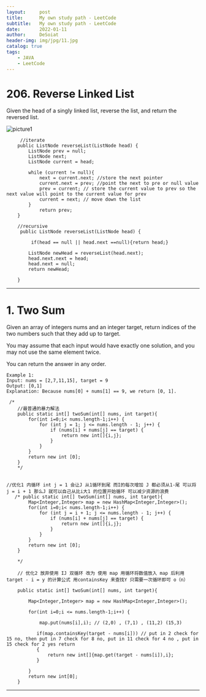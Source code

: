```yaml
---
layout:     post
title:      My own study path - LeetCode
subtitle:   My own study path - LeetCode
date:       2022-01-11
author:     DeSoiat
header-img: img/jpg/11.jpg
catalog: true
tags: 
    - JAVA
    - LeetCode
---
```



# 206. Reverse Linked List

Given the head of a singly linked list, reverse the list, and return the reversed list.

![picture1](https://assets.leetcode.com/uploads/2021/02/19/rev1ex1.jpg)

```
     //iterate
    public ListNode reverseList(ListNode head) {
        ListNode prev = null; 
        ListNode next;
        ListNode current = head;

        while (current != null){
            next = current.next; //store the next pointer
            current.next = prev; //point the next to pre or null value 
            prev = current; // store the current value to prev so the next value will point to the current value for prev
            current = next; // move down the list
        }
            return prev; 
    }
    
    //recursive
     public ListNode reverseList(ListNode head) {
        
         if(head == null || head.next ==null){return head;} 
     
        ListNode newHead = reverseList(head.next); 
        head.next.next = head;
        head.next = null;
        return newHead;
        
    }
```

---

# 1. Two Sum

Given an array of integers nums and an integer target, return indices of the two numbers such that they add up to target.

You may assume that each input would have exactly one solution, and you may not use the same element twice.

You can return the answer in any order.

```
Example 1:
Input: nums = [2,7,11,15], target = 9
Output: [0,1]
Explanation: Because nums[0] + nums[1] == 9, we return [0, 1].
```

```
 /*
    //最普通的暴力解法 
    public static int[] twoSum(int[] nums, int target){
        for(int i=0;i< nums.length-1;i++) {
            for (int j = 1; j <= nums.length - 1; j++) {
                if (nums[i] + nums[j] == target) {
                    return new int[]{i,j};
                }
            }
        }
        return new int [0];
    }
    */


//优化1 内循环 int j = 1 会让J 从1循环到尾 而I的每次增加 J 都必须从1-尾 可以将 j = i + 1 那么J 就可以自己从比i大1 的位置开始循环 可以减少资源的浪费
   /* public static int[] twoSum(int[] nums, int target){
        Map<Integer,Integer> map = new HashMap<Integer,Integer>();
        for(int i=0;i< nums.length-1;i++) {
            for (int j = i + 1; j <= nums.length - 1; j++) {
                if (nums[i] + nums[j] == target) {
                    return new int[]{i,j};
                }
            }
        }
        return new int [0];
    }

    */

    // 优化2 放弃使用 IJ 双循环 改为 使用 map 用循环将数值放入 map 后利用 target - i = y 的计算公式 用containsKey 来查找Y 只需要一次循环即可 o（n）

    public static int[] twoSum(int[] nums, int target){

        Map<Integer,Integer> map = new HashMap<Integer,Integer>();

        for(int i=0;i <= nums.length-1;i++) {
            
            map.put(nums[i],i); // (2,0) , (7,1) , (11,2) (15,3)

           if(map.containsKey(target - nums[i])) // put in 2 check for 15 no, then put in 7 check for 8 no, put in 11 check for 4 no , put in 15 check for 2 yes return
           { 
               return new int[]{map.get(target - nums[i]),i}; 
           }

        }
        return new int[0];
    }

```

---







